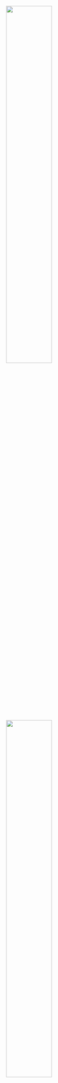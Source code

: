 <p align="center">
  <img height="50%" width="auto" src ="https://github-readme-stats.vercel.app/api?username=kohei23n&show_icons=true&theme=tokyonight">
  <img height="50%" width="auto" src ="https://github-readme-stats.vercel.app/api?username=kohei23n&show_icons=true&theme=tokyonight">
<!--   <img height="50%" width="auto" src ="https://github-readme-stats.vercel.app/api/top-langs/?username=kohei23n&layout=compact&theme=tokyonight"> -->
</p>





